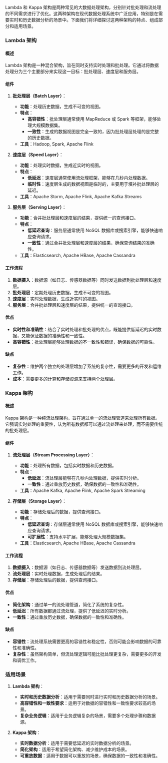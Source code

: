 Lambda 和 Kappa 架构是两种常见的大数据处理架构，分别针对批处理和流处理的不同需求进行了优化。这两种架构在现代数据处理系统中广泛应用，特别是在需要实时和历史数据分析的场景中。下面我们将详细探讨这两种架构的特点、组成部分和适用场景。

### Lambda 架构

#### 概述
Lambda 架构是一种混合架构，旨在同时支持实时处理和批处理。它通过将数据处理分为三个主要部分来实现这一目标：批处理层、速度层和服务层。

#### 组件

1. **批处理层（Batch Layer）**：
   - **功能**：处理历史数据，生成不可变的视图。
   - **特点**：
     - **高容错性**：批处理层通常使用 MapReduce 或 Spark 等框架，能够处理大规模数据集。
     - **一致性**：生成的数据视图是完全一致的，因为批处理层处理的是完整的历史数据。
   - **工具**：Hadoop, Spark, Apache Flink

2. **速度层（Speed Layer）**：
   - **功能**：处理实时数据，生成近实时的视图。
   - **特点**：
     - **低延迟**：速度层通常使用流处理框架，能够在几秒内处理数据。
     - **临时性**：速度层生成的数据视图是临时的，主要用于填补批处理层的延迟。
   - **工具**：Apache Storm, Apache Flink, Apache Kafka Streams

3. **服务层（Serving Layer）**：
   - **功能**：合并批处理层和速度层的结果，提供统一的查询接口。
   - **特点**：
     - **低延迟查询**：服务层通常使用 NoSQL 数据库或搜索引擎，能够快速响应查询请求。
     - **一致性**：通过合并批处理层和速度层的结果，确保查询结果的准确性。
   - **工具**：Elasticsearch, Apache HBase, Apache Cassandra

#### 工作流程
1. **数据摄入**：数据源（如日志、传感器数据等）同时发送数据到批处理层和速度层。
2. **批处理层**：定期处理历史数据，生成不可变的视图。
3. **速度层**：实时处理数据，生成近实时的视图。
4. **服务层**：合并批处理层和速度层的结果，提供统一的查询接口。

#### 优点
- **实时性和准确性**：结合了实时处理和批处理的优点，既能提供低延迟的实时数据，又能保证数据的准确性和一致性。
- **高容错性**：批处理层能够处理数据的不一致性和错误，确保数据的可靠性。

#### 缺点
- **复杂性**：维护两个独立的处理层增加了系统的复杂性，需要更多的开发和运维工作。
- **成本**：需要更多的计算和存储资源来支持两个处理层。

### Kappa 架构

#### 概述
Kappa 架构是一种纯流处理架构，旨在通过单一的流处理管道来处理所有数据。它强调实时处理的重要性，认为所有数据都可以通过流处理来处理，而不需要传统的批处理层。

#### 组件

1. **流处理层（Stream Processing Layer）**：
   - **功能**：处理所有数据，包括实时数据和历史数据。
   - **特点**：
     - **低延迟**：流处理层能够在几秒内处理数据，提供实时分析。
     - **一致性**：通过重放历史数据，确保数据的一致性和准确性。
   - **工具**：Apache Kafka, Apache Flink, Apache Spark Streaming

2. **存储层（Storage Layer）**：
   - **功能**：存储处理后的数据，提供查询接口。
   - **特点**：
     - **低延迟查询**：存储层通常使用 NoSQL 数据库或搜索引擎，能够快速响应查询请求。
     - **可扩展性**：支持水平扩展，能够处理大规模数据集。
   - **工具**：Elasticsearch, Apache HBase, Apache Cassandra

#### 工作流程
1. **数据摄入**：数据源（如日志、传感器数据等）发送数据到流处理层。
2. **流处理层**：实时处理数据，生成处理后的结果。
3. **存储层**：存储处理后的数据，提供查询接口。

#### 优点
- **简化架构**：通过单一的流处理管道，简化了系统的复杂性。
- **低延迟**：所有数据都通过流处理，提供了低延迟的实时分析。
- **一致性**：通过重放历史数据，确保数据的一致性和准确性。

#### 缺点
- **容错性**：流处理系统需要更高的容错性和稳定性，否则可能会影响数据的可靠性和准确性。
- **复杂性**：虽然架构简单，但流处理逻辑可能比批处理更复杂，需要更多的开发和调优工作。

### 适用场景

1. **Lambda 架构**：
   - **实时和历史数据分析**：适用于需要同时进行实时和历史数据分析的场景。
   - **高容错性和一致性要求**：适用于对数据的容错性和一致性要求较高的场景。
   - **复杂业务逻辑**：适用于业务逻辑复杂的场景，需要多个处理步骤和数据源。

2. **Kappa 架构**：
   - **实时数据分析**：适用于需要低延迟的实时数据分析的场景。
   - **简化架构**：适用于希望简化架构、减少维护成本的场景。
   - **可重放数据**：适用于数据可以重放的场景，确保数据的一致性和准确性。
